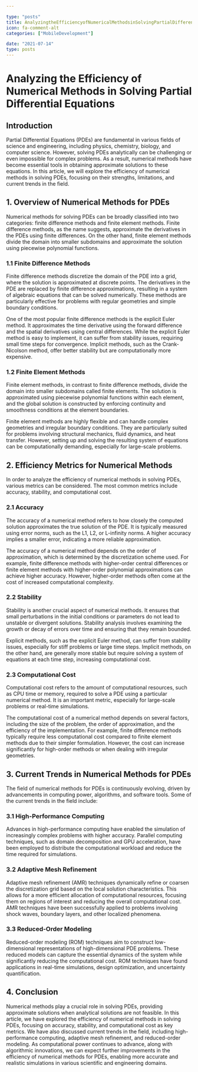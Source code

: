 ```yaml
---

type: "posts"
title: AnalyzingtheEfficiencyofNumericalMethodsinSolvingPartialDifferentialEquations
icon: fa-comment-alt
categories: ["MobileDevelopment"]

date: "2021-07-14"
type: posts
---
```





# Analyzing the Efficiency of Numerical Methods in Solving Partial Differential Equations

## Introduction

Partial Differential Equations (PDEs) are fundamental in various fields of science and engineering, including physics, chemistry, biology, and computer science. However, solving PDEs analytically can be challenging or even impossible for complex problems. As a result, numerical methods have become essential tools in obtaining approximate solutions to these equations. In this article, we will explore the efficiency of numerical methods in solving PDEs, focusing on their strengths, limitations, and current trends in the field.

## 1. Overview of Numerical Methods for PDEs

Numerical methods for solving PDEs can be broadly classified into two categories: finite difference methods and finite element methods. Finite difference methods, as the name suggests, approximate the derivatives in the PDEs using finite differences. On the other hand, finite element methods divide the domain into smaller subdomains and approximate the solution using piecewise polynomial functions.

### 1.1 Finite Difference Methods

Finite difference methods discretize the domain of the PDE into a grid, where the solution is approximated at discrete points. The derivatives in the PDE are replaced by finite difference approximations, resulting in a system of algebraic equations that can be solved numerically. These methods are particularly effective for problems with regular geometries and simple boundary conditions.

One of the most popular finite difference methods is the explicit Euler method. It approximates the time derivative using the forward difference and the spatial derivatives using central differences. While the explicit Euler method is easy to implement, it can suffer from stability issues, requiring small time steps for convergence. Implicit methods, such as the Crank-Nicolson method, offer better stability but are computationally more expensive.

### 1.2 Finite Element Methods

Finite element methods, in contrast to finite difference methods, divide the domain into smaller subdomains called finite elements. The solution is approximated using piecewise polynomial functions within each element, and the global solution is constructed by enforcing continuity and smoothness conditions at the element boundaries.

Finite element methods are highly flexible and can handle complex geometries and irregular boundary conditions. They are particularly suited for problems involving structural mechanics, fluid dynamics, and heat transfer. However, setting up and solving the resulting system of equations can be computationally demanding, especially for large-scale problems.

## 2. Efficiency Metrics for Numerical Methods

In order to analyze the efficiency of numerical methods in solving PDEs, various metrics can be considered. The most common metrics include accuracy, stability, and computational cost.

### 2.1 Accuracy

The accuracy of a numerical method refers to how closely the computed solution approximates the true solution of the PDE. It is typically measured using error norms, such as the L1, L2, or L-infinity norms. A higher accuracy implies a smaller error, indicating a more reliable approximation.

The accuracy of a numerical method depends on the order of approximation, which is determined by the discretization scheme used. For example, finite difference methods with higher-order central differences or finite element methods with higher-order polynomial approximations can achieve higher accuracy. However, higher-order methods often come at the cost of increased computational complexity.

### 2.2 Stability

Stability is another crucial aspect of numerical methods. It ensures that small perturbations in the initial conditions or parameters do not lead to unstable or divergent solutions. Stability analysis involves examining the growth or decay of errors over time and ensuring that they remain bounded.

Explicit methods, such as the explicit Euler method, can suffer from stability issues, especially for stiff problems or large time steps. Implicit methods, on the other hand, are generally more stable but require solving a system of equations at each time step, increasing computational cost.

### 2.3 Computational Cost

Computational cost refers to the amount of computational resources, such as CPU time or memory, required to solve a PDE using a particular numerical method. It is an important metric, especially for large-scale problems or real-time simulations.

The computational cost of a numerical method depends on several factors, including the size of the problem, the order of approximation, and the efficiency of the implementation. For example, finite difference methods typically require less computational cost compared to finite element methods due to their simpler formulation. However, the cost can increase significantly for high-order methods or when dealing with irregular geometries.

## 3. Current Trends in Numerical Methods for PDEs

The field of numerical methods for PDEs is continuously evolving, driven by advancements in computing power, algorithms, and software tools. Some of the current trends in the field include:

### 3.1 High-Performance Computing

Advances in high-performance computing have enabled the simulation of increasingly complex problems with higher accuracy. Parallel computing techniques, such as domain decomposition and GPU acceleration, have been employed to distribute the computational workload and reduce the time required for simulations.

### 3.2 Adaptive Mesh Refinement

Adaptive mesh refinement (AMR) techniques dynamically refine or coarsen the discretization grid based on the local solution characteristics. This allows for a more efficient allocation of computational resources, focusing them on regions of interest and reducing the overall computational cost. AMR techniques have been successfully applied to problems involving shock waves, boundary layers, and other localized phenomena.

### 3.3 Reduced-Order Modeling

Reduced-order modeling (ROM) techniques aim to construct low-dimensional representations of high-dimensional PDE problems. These reduced models can capture the essential dynamics of the system while significantly reducing the computational cost. ROM techniques have found applications in real-time simulations, design optimization, and uncertainty quantification.

## 4. Conclusion

Numerical methods play a crucial role in solving PDEs, providing approximate solutions when analytical solutions are not feasible. In this article, we have explored the efficiency of numerical methods in solving PDEs, focusing on accuracy, stability, and computational cost as key metrics. We have also discussed current trends in the field, including high-performance computing, adaptive mesh refinement, and reduced-order modeling. As computational power continues to advance, along with algorithmic innovations, we can expect further improvements in the efficiency of numerical methods for PDEs, enabling more accurate and realistic simulations in various scientific and engineering domains.